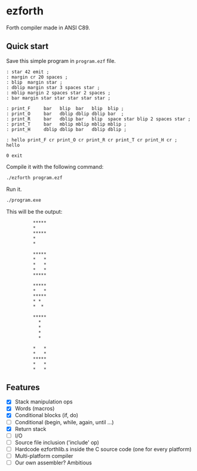 # ezforth

Forth compiler made in ANSI C89.

## Quick start

Save this simple program in ```program.ezf``` file.

```forth
: star 42 emit ;
: margin cr 20 spaces ;
: blip  margin star ;
: dblip margin star 3 spaces star ;
: mblip margin 2 spaces star 2 spaces ;
: bar margin star star star star star ;

: print_F     bar   blip  bar   blip  blip ;
: print_O     bar   dblip dblip dblip bar  ;
: print_R     bar   dblip bar   blip  space star blip 2 spaces star ;
: print_T     bar   mblip mblip mblip mblip ;
: print_H     dblip dblip bar   dblip dblip ;

: hello print_F cr print_O cr print_R cr print_T cr print_H cr ;
hello

0 exit
```

Compile it with the following command:

```bash
./ezforth program.ezf
```

Run it.

```bash
./program.exe
```

This will be the output:

```
          *****
          *
          *****
          *
          *

          *****
          *   *
          *   *
          *   *
          *****

          *****
          *   *
          *****
          * *
          *  *

          *****
            *
            *
            *
            *

          *   *
          *   *
          *****
          *   *
          *   *
```

## Features

- [x] Stack manipulation ops
- [x] Words (macros)
- [x] Conditional blocks (if, do)
- [ ] Conditional (begin, while, again, until ...)
- [x] Return stack
- [ ] I/O
- [ ] Source file inclusion ('include' op)
- [ ] Hardcode ezforthlib.s inside the C source code (one for every platform)
- [ ] Multi-platform compiler
- [ ] Our own assembler? Ambitious
